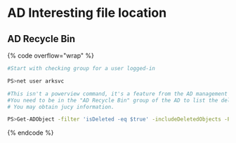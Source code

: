 # AD Interesting file location

## **AD Recycle Bin**

{% code overflow="wrap" %}
```bash
#Start with checking group for a user logged-in

PS>net user arksvc

#This isn't a powerview command, it's a feature from the AD management powershell module of Microsoft
#You need to be in the "AD Recycle Bin" group of the AD to list the deleted AD objects.
# You may obtain jucy information.

PS>Get-ADObject -filter 'isDeleted -eq $true' -includeDeletedObjects -Properties *
```
{% endcode %}
